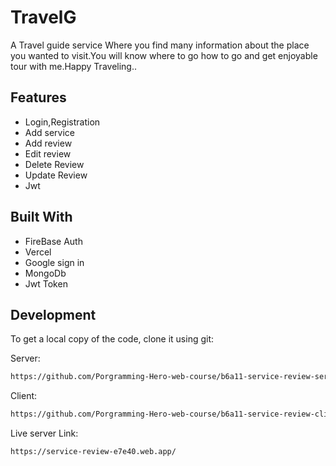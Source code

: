 # TravelG

A Travel guide service
Where you find many information about the place you wanted to visit.You will know where to go how to go and get enjoyable tour with me.Happy Traveling..

## Features

- Login,Registration
- Add service
- Add review
- Edit review
- Delete Review
- Update Review
- Jwt

## Built With

- FireBase Auth
- Vercel
- Google sign in
- MongoDb
- Jwt Token

## Development

To get a local copy of the code, clone it using git:


Server:

```sh
https://github.com/Porgramming-Hero-web-course/b6a11-service-review-server-side-SHAON1028

```

Client:

```sh
https://github.com/Porgramming-Hero-web-course/b6a11-service-review-client-side-SHAON1028

```
 Live server Link:

```sh
https://service-review-e7e40.web.app/






